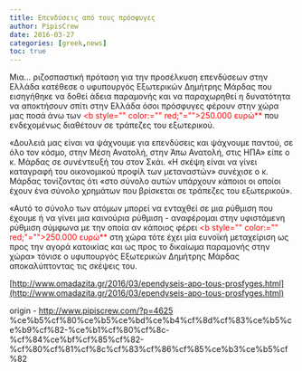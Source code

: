```yaml
---
title: Επενδύσεις από τους πρόσφυγες
author: PipisCrew
date: 2016-03-27
categories: [greek,news]
toc: true
---
```


Μια... ριζοσπαστική πρόταση για την προσέλκυση επενδύσεων στην Ελλάδα κατέθεσε ο υφυπουργός Εξωτερικών Δημήτρης Μάρδας που εισηγήθηκε να δοθεί άδεια παραμονής και να παραχωρηθεί η δυνατότητα να αποκτήσουν σπίτι στην Ελλάδα όσοι πρόσφυγες φέρουν στην χώρα μας ποσά άνω των <span style="color: #ff0000;"><b style="" color:="" red;"="">250.000 ευρώ**</b></span> που ενδεχομένως διαθέτουν σε τράπεζες του εξωτερικού.

«Δουλειά μας είναι να ψάχνουμε για επενδύσεις και ψάχνουμε παντού, σε όλο τον κόσμο, στην Μέση Ανατολή, στην Άπω Ανατολή, στις ΗΠΑ» είπε ο κ. Μάρδας σε συνέντευξή του στον Σκάι. «Η σκέψη είναι να γίνει καταγραφή του οικονομικού προφίλ των μεταναστών» συνέχισε ο κ. Μάρδας τονίζοντας ότι «στο σύνολο αυτών υπάρχουν κάποιοι οι οποίοι έχουν ένα σύνολο χρημάτων που βρίσκεται σε τράπεζες του εξωτερικού».

«Αυτό το σύνολο των ατόμων μπορεί να ενταχθεί σε μια ρύθμιση που έχουμε ή να γίνει μια καινούρια ρύθμιση - αναφέρομαι στην υφιστάμενη ρύθμιση σύμφωνα με την οποία αν κάποιος φέρει <span style="color: #ff0000;"><b style="" color:="" red;"="">250.000 ευρώ**</b></span> στη χώρα τότε έχει μία ευνοϊκή μεταχείριση ως προς την αγορά κατοικίας και ως προς το δικαίωμα παραμονής στην χώρα» τόνισε ο υφυπουργός Εξωτερικών Δημήτρης Μάρδας αποκαλύπτοντας τις σκέψεις του.

[http://www.omadazita.gr/2016/03/ependyseis-apo-tous-prosfyges.html](http://www.omadazita.gr/2016/03/ependyseis-apo-tous-prosfyges.html)

origin - http://www.pipiscrew.com/?p=4625 %ce%b5%cf%80%ce%b5%ce%bd%ce%b4%cf%8d%cf%83%ce%b5%ce%b9%cf%82-%ce%b1%cf%80%cf%8c-%cf%84%ce%bf%cf%85%cf%82-%cf%80%cf%81%cf%8c%cf%83%cf%86%cf%85%ce%b3%ce%b5%cf%82